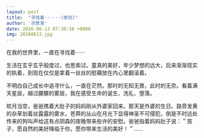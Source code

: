 ```yaml
---
layout: post
title:  "寻找着······(原创)"
author: '凉葱落'
date: 2016-06-13 07:30:18 +0800
img: 20160613.jpg
---
```

在我的世界里，一直在寻找着······

生活在玄乎玄乎般度过，也思索过。童真的美好，年少梦想的远大，后来渐渐现实的执着，到现在仅仅是拿着一丝丝的慰藉放在内心里翻滚着。

不明白自己成长中追寻什么，一直在茫然。那时的无知无畏，此时的无奈。看着满天星辰，越过朦朦的雾层，我在感受生命的诞生、洗礼、堕落。

皎月当空，爸爸携着大肚子的妈妈刚从外婆家回来。那天是外婆的生日。路旁发黄的杂草划着丝露露的雾水，苍莽的丛山在月光下显得神圣不可侵犯，倒是不时远处传来的狗叫声给这有点阴森的夜晚带来些许的安慰。爸爸指着妈妈肚子说：＂孩子，愿自然的美好降临于你，愿你带来生活的美好！＂......
    
